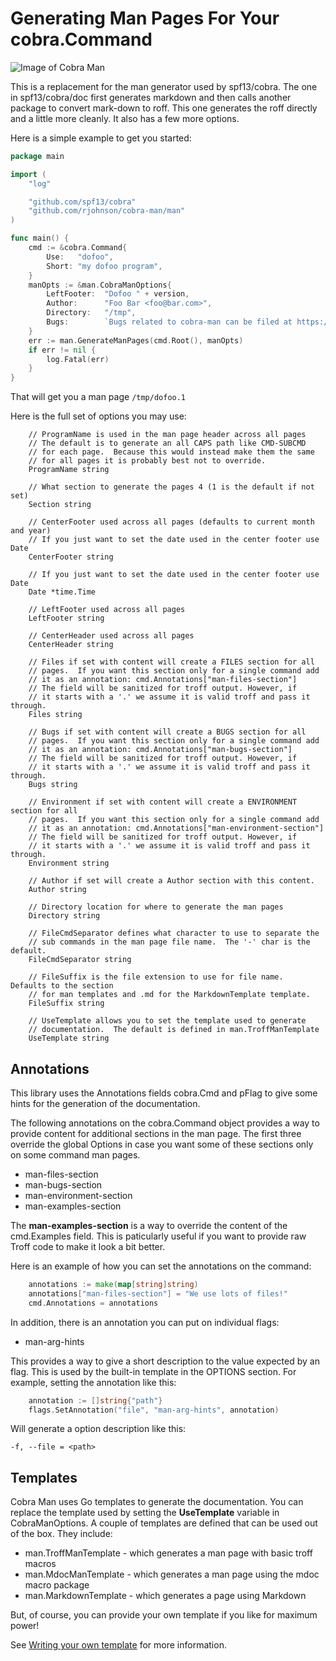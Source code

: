 # Generating Man Pages For Your cobra.Command
![Image of Cobra Man](https://raw.githubusercontent.com/rayjohnson/cobra-man/master/cobra-man.jpeg)

This is a replacement for the man generator used by spf13/cobra.  The one in spf13/cobra/doc first
generates markdown and then calls another package to convert mark-down to roff.  This one generates
the roff directly and a little more cleanly.  It also has a few more options.

Here is a simple example to get you started:

```go
package main

import (
	"log"

	"github.com/spf13/cobra"
	"github.com/rjohnson/cobra-man/man"
)

func main() {
	cmd := &cobra.Command{
		Use:   "dofoo",
		Short: "my dofoo program",
	}
	manOpts := &man.CobraManOptions{
		LeftFooter:  "Dofoo " + version,
		Author:      "Foo Bar <foo@bar.com>",
		Directory:   "/tmp",
		Bugs:        `Bugs related to cobra-man can be filed at https://github.com/rjohnson/cobra-man`,
	}
	err := man.GenerateManPages(cmd.Root(), manOpts)
	if err != nil {
		log.Fatal(err)
	}
}
```

That will get you a man page `/tmp/dofoo.1`

Here is the full set of options you may use:
```
	// ProgramName is used in the man page header across all pages
	// The default is to generate an all CAPS path like CMD-SUBCMD
	// for each page.  Because this would instead make them the same
	// for all pages it is probably best not to override.
	ProgramName string

	// What section to generate the pages 4 (1 is the default if not set)
	Section string

	// CenterFooter used across all pages (defaults to current month and year)
	// If you just want to set the date used in the center footer use Date
	CenterFooter string

	// If you just want to set the date used in the center footer use Date
	Date *time.Time

	// LeftFooter used across all pages
	LeftFooter string

	// CenterHeader used across all pages
	CenterHeader string

	// Files if set with content will create a FILES section for all
	// pages.  If you want this section only for a single command add
	// it as an annotation: cmd.Annotations["man-files-section"]
	// The field will be sanitized for troff output. However, if
	// it starts with a '.' we assume it is valid troff and pass it through.
	Files string

	// Bugs if set with content will create a BUGS section for all
	// pages.  If you want this section only for a single command add
	// it as an annotation: cmd.Annotations["man-bugs-section"]
	// The field will be sanitized for troff output. However, if
	// it starts with a '.' we assume it is valid troff and pass it through.
	Bugs string

	// Environment if set with content will create a ENVIRONMENT section for all
	// pages.  If you want this section only for a single command add
	// it as an annotation: cmd.Annotations["man-environment-section"]
	// The field will be sanitized for troff output. However, if
	// it starts with a '.' we assume it is valid troff and pass it through.
	Environment string

	// Author if set will create a Author section with this content.
	Author string

	// Directory location for where to generate the man pages
	Directory string

	// FileCmdSeparator defines what character to use to separate the
	// sub commands in the man page file name.  The '-' char is the default.
	FileCmdSeparator string

	// FileSuffix is the file extension to use for file name.  Defaults to the section
	// for man templates and .md for the MarkdownTemplate template.
	FileSuffix string

	// UseTemplate allows you to set the template used to generate
	// documentation.  The default is defined in man.TroffManTemplate
	UseTemplate string
```

## Annotations

This library uses the Annotations fields cobra.Cmd and pFlag to give some hints for the
generation of the documentation.

The following annotations on the cobra.Command object provides a way to provide content
for additional sections in the man page.  The first three override the global Options in 
case you want some of these sections only on some command man pages.
* man-files-section
* man-bugs-section
* man-environment-section
* man-examples-section

The **man-examples-section** is a way to override the content of the cmd.Examples field.
This is paticularly useful if you want to provide raw Troff code to make it look a bit 
better.

Here is an example of how you can set the annotations on the command:
```go
	annotations := make(map[string]string)
	annotations["man-files-section"] = "We use lots of files!"
	cmd.Annotations = annotations
```

In addition, there is an annotation you can put on individual flags:
* man-arg-hints

This provides a way to give a short description to the value expected by an flag.  This
is used by the built-in template in the OPTIONS section.  For example, setting the
annotation like this:
```go
	annotation := []string{"path"}
	flags.SetAnnotation("file", "man-arg-hints", annotation)
```

Will generate a option description like this:
```
-f, --file = <path>
```

## Templates

Cobra Man uses Go templates to generate the documentation.  You can replace the template used by setting the **UseTemplate** variable in CobraManOptions.  A couple of templates are defined that can be used out of the box.  They include:

* man.TroffManTemplate - which generates a man page with basic troff macros
* man.MdocManTemplate - which generates a man page using the mdoc macro package
* man.MarkdownTemplate - which generates a page using Markdown

But, of course, you can provide your own template if you like for maximum power!

See [Writing your own template](WRITING_A_TEMPLATE.md) for more information.


